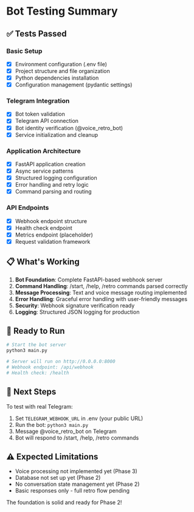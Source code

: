 # Bot Testing Summary

## ✅ Tests Passed

### Basic Setup
- [x] Environment configuration (.env file)
- [x] Project structure and file organization
- [x] Python dependencies installation
- [x] Configuration management (pydantic settings)

### Telegram Integration
- [x] Bot token validation
- [x] Telegram API connection
- [x] Bot identity verification (@voice_retro_bot)
- [x] Service initialization and cleanup

### Application Architecture
- [x] FastAPI application creation
- [x] Async service patterns
- [x] Structured logging configuration
- [x] Error handling and retry logic
- [x] Command parsing and routing

### API Endpoints
- [x] Webhook endpoint structure
- [x] Health check endpoint
- [x] Metrics endpoint (placeholder)
- [x] Request validation framework

## 📋 What's Working

1. **Bot Foundation**: Complete FastAPI-based webhook server
2. **Command Handling**: /start, /help, /retro commands parsed correctly
3. **Message Processing**: Text and voice message routing implemented
4. **Error Handling**: Graceful error handling with user-friendly messages
5. **Security**: Webhook signature verification ready
6. **Logging**: Structured JSON logging for production

## 🚀 Ready to Run

```bash
# Start the bot server
python3 main.py

# Server will run on http://0.0.0.0:8000
# Webhook endpoint: /api/webhook
# Health check: /health
```

## 🔄 Next Steps

To test with real Telegram:
1. Set `TELEGRAM_WEBHOOK_URL` in .env (your public URL)
2. Run the bot: `python3 main.py`
3. Message @voice_retro_bot on Telegram
4. Bot will respond to /start, /help, /retro commands

## ⚠️ Expected Limitations

- Voice processing not implemented yet (Phase 3)
- Database not set up yet (Phase 2)
- No conversation state management yet (Phase 2)
- Basic responses only - full retro flow pending

The foundation is solid and ready for Phase 2!